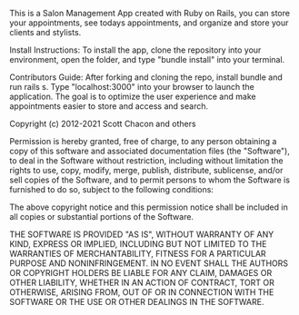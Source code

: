 This is a Salon Management App created with Ruby on Rails, you can store your appointments, see todays appointments, and organize and store your clients and stylists. 

Install Instructions:
To install the app, clone the repository into your environment, open the folder, and type "bundle install" into your terminal. 


Contributors Guide:
After forking and cloning the repo, install bundle and run rails s.
Type "localhost:3000" into your browser to launch the application.
The goal is to optimize the user experience and make appointments easier to store and access and search. 


Copyright (c) 2012-2021 Scott Chacon and others

Permission is hereby granted, free of charge, to any person obtaining
a copy of this software and associated documentation files (the
"Software"), to deal in the Software without restriction, including
without limitation the rights to use, copy, modify, merge, publish,
distribute, sublicense, and/or sell copies of the Software, and to
permit persons to whom the Software is furnished to do so, subject to
the following conditions:

The above copyright notice and this permission notice shall be
included in all copies or substantial portions of the Software.

THE SOFTWARE IS PROVIDED "AS IS", WITHOUT WARRANTY OF ANY KIND,
EXPRESS OR IMPLIED, INCLUDING BUT NOT LIMITED TO THE WARRANTIES OF
MERCHANTABILITY, FITNESS FOR A PARTICULAR PURPOSE AND
NONINFRINGEMENT. IN NO EVENT SHALL THE AUTHORS OR COPYRIGHT HOLDERS BE
LIABLE FOR ANY CLAIM, DAMAGES OR OTHER LIABILITY, WHETHER IN AN ACTION
OF CONTRACT, TORT OR OTHERWISE, ARISING FROM, OUT OF OR IN CONNECTION
WITH THE SOFTWARE OR THE USE OR OTHER DEALINGS IN THE SOFTWARE.